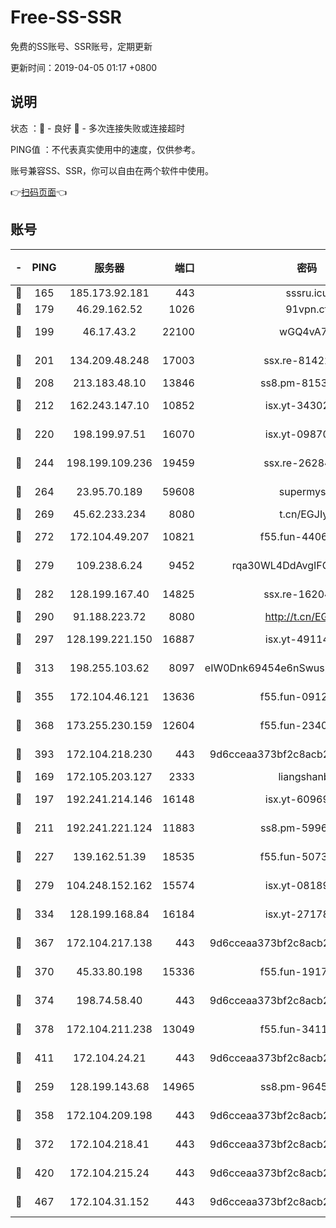 # Free-SS-SSR

免费的SS账号、SSR账号，定期更新

更新时间：2019-04-05 01:17 +0800

## 说明

状态     ：🙂 - 良好 🙁 - 多次连接失败或连接超时

PING值   ：不代表真实使用中的速度，仅供参考。

账号兼容SS、SSR，你可以自由在两个软件中使用。

👉[扫码页面](https://liesauer.github.io/Free-SS-SSR/)👈

## 账号

|-|PING|服务器|端口|密码|加密方式|区域|
|:----:|:----:|:-----:|-----:|:----:|:----:|:----:|
|🙂|165|185.173.92.181|443|sssru.icu|rc4-md5|RU|
|🙂|179|46.29.162.52|1026|91vpn.cf|rc4-md5|RU|
|🙂|199|46.17.43.2|22100|wGQ4vA7D|aes-256-gcm|RU|
|🙂|201|134.209.48.248|17003|ssx.re-81422235|aes-256-cfb|US|
|🙂|208|213.183.48.10|13846|ss8.pm-81534846|rc4-md5|RU|
|🙂|212|162.243.147.10|10852|isx.yt-34302629|aes-256-cfb|US|
|🙂|220|198.199.97.51|16070|isx.yt-09870263|aes-256-cfb|US|
|🙂|244|198.199.109.236|19459|ssx.re-26284285|aes-256-cfb|US|
|🙂|264|23.95.70.189|59608|supermyssr|chacha20-ietf|US|
|🙂|269|45.62.233.234|8080|t.cn/EGJIyrl|rc4-md5|CA|
|🙂|272|172.104.49.207|10821|f55.fun-44065715|aes-256-cfb|SG|
|🙂|279|109.238.6.24|9452|rqa30WL4DdAvgIFG6Fs3znzTa|aes-256-cfb|FR|
|🙂|282|128.199.167.40|14825|ssx.re-16204050|aes-256-cfb|SG|
|🙂|290|91.188.223.72|8080|http://t.cn/EGJIyrl|rc4-md5|RU|
|🙂|297|128.199.221.150|16887|isx.yt-49114342|aes-256-cfb|SG|
|🙂|313|198.255.103.62|8097|eIW0Dnk69454e6nSwuspv9DmS201tQ0D|aes-256-cfb|US|
|🙂|355|172.104.46.121|13636|f55.fun-09121749|aes-256-cfb|SG|
|🙂|368|173.255.230.159|12604|f55.fun-23403272|aes-256-cfb|US|
|🙂|393|172.104.218.230|443|9d6cceaa373bf2c8acb22e60b6a58be6|aes-256-cfb|US|
|🙂|169|172.105.203.127|2333|liangshanbo|chacha20|JP|
|🙂|197|192.241.214.146|16148|isx.yt-60969172|aes-256-cfb|US|
|🙂|211|192.241.221.124|11883|ss8.pm-59969205|aes-256-cfb|US|
|🙂|227|139.162.51.39|18535|f55.fun-50730747|aes-256-cfb|SG|
|🙂|279|104.248.152.162|15574|isx.yt-08189375|aes-256-cfb|SG|
|🙂|334|128.199.168.84|16184|isx.yt-27178313|aes-256-cfb|SG|
|🙂|367|172.104.217.138|443|9d6cceaa373bf2c8acb22e60b6a58be6|aes-256-cfb|US|
|🙂|370|45.33.80.198|15336|f55.fun-19171645|aes-256-cfb|US|
|🙂|374|198.74.58.40|443|9d6cceaa373bf2c8acb22e60b6a58be6|aes-256-cfb|US|
|🙂|378|172.104.211.238|13049|f55.fun-34116982|aes-256-cfb|US|
|🙂|411|172.104.24.21|443|9d6cceaa373bf2c8acb22e60b6a58be6|aes-256-cfb|US|
|🙁|259|128.199.143.68|14965|ss8.pm-96456884|aes-256-cfb|SG|
|🙁|358|172.104.209.198|443|9d6cceaa373bf2c8acb22e60b6a58be6|aes-256-cfb|US|
|🙁|372|172.104.218.41|443|9d6cceaa373bf2c8acb22e60b6a58be6|aes-256-cfb|US|
|🙁|420|172.104.215.24|443|9d6cceaa373bf2c8acb22e60b6a58be6|aes-256-cfb|US|
|🙁|467|172.104.31.152|443|9d6cceaa373bf2c8acb22e60b6a58be6|aes-256-cfb|US|
